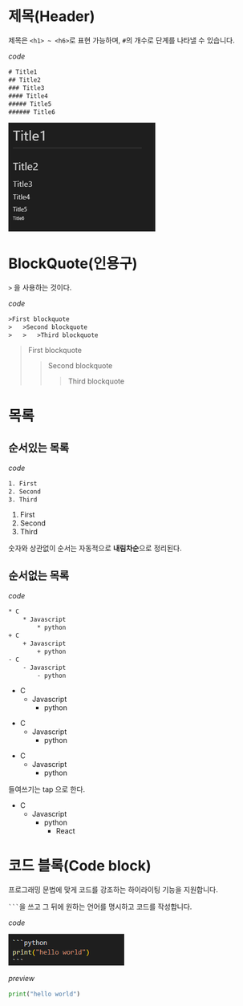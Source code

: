 # 제목(Header)
제목은 `<h1> ~ <h6>`로 표현 가능하며, `#`의 개수로 단계를 나타낼 수 있습니다. 

_code_
```
# Title1
## Title2
### Title3
#### Title4
##### Title5
###### Title6
```
![title](markdownimg/title.PNG)

# BlockQuote(인용구)
`>` 을 사용하는 것이다.

_code_
```
>First blockquote
>   >Second blockquote
>   >   >Third blockquote
```

>First blockquote
>   >Second blockquote
>   >   >Third blockquote

# 목록
## 순서있는 목록
_code_
```
1. First
2. Second
3. Third
```

1. First
2. Second
3. Third

숫자와 상관없이 순서는 자동적으로 **내림차순**으로 정리된다.

## 순서없는 목록

_code_
```
* C
    * Javascript
        * python
+ C
    + Javascript
        + python
- C
    - Javascript
        - python
```

* C
    * Javascript
        * python
+ C
    + Javascript
        + python
- C
    - Javascript
        - python

들여쓰기는 tap 으로 한다.

* C
    - Javascript
        + python
          + React

# 코드 블록(Code block)
프로그래밍 문법에 맞게 코드를 강조하는 하이라이팅 기능을 지원합니다.

` ``` `을 쓰고 그 뒤에 원하는 언어를 명시하고 코드를 작성합니다.
 
 _code_

![codeblock](markdownimg/codeblock.PNG)

_preview_
```python
print("hello world")
```

